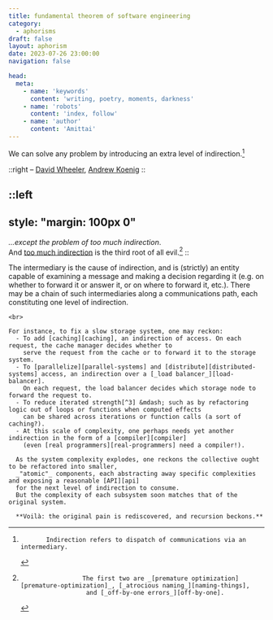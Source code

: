 ```yaml
---
title: fundamental theorem of software engineering
category:
  - aphorisms
draft: false
layout: aphorism
date: 2023-07-26 23:00:00
navigation: false

head:
  meta:
    - name: 'keywords'
      content: 'writing, poetry, moments, darkness'
    - name: 'robots'
      content: 'index, follow'
    - name: 'author'
      content: 'Amittai'
---
```


We can solve any problem by introducing an extra level of indirection.[^indirection]

::right
  &ndash; [David Wheeler][david-wheeler], [Andrew Koenig][koenig]
::

::left
---
style: "margin: 100px 0"
---
_...except the problem of too much indirection_.  
And [too much indirection][semantic-compression] is the third root of all evil.[^2]
::

[david-wheeler]:          https://www.forbes.com/sites/forbestechcouncil/2020/08/20/indirection-the-unsung-hero-of-software-engineering
[koenig]:                 https://en.wikipedia.org/wiki/Andrew_Koenig_(programmer)
[semantic-compression]:   https://caseymuratori.com/blog_0015
[premature-optimization]: https://wiki.c2.com/?PrematureOptimization
[naming-things]:          https://www.goodreads.com/quotes/6341736-any-fool-can-write-code-that-a-computer-can-understand
[off-by-one]:             https://wiki.c2.com/?OffByOne
[load-balancer]:          https://www.f5.com/glossary/load-balancer
[caching]:                https://computer.howstuffworks.com/cache.htm
[api]:                    https://www.mulesoft.com/resources/api/what-is-an-api
[compiler]:               https://www.webopedia.com/definitions/compilier/
[real-programmers]:       https://users.cs.utah.edu/~elb/folklore/mel.html
[distributed-systems]:    https://cloudian.com/guides/data-backup/distributed-storage/#:~:text=A%20distributed%20storage%20system%20is,and%20coordination%20between%20cluster%20nodes.
[parallel-systems]:       https://www.techtarget.com/searchstorage/definition/parallel-file-system?Offer=abt_pubpro_AI-Insider

[^indirection]:           Indirection refers to dispatch of communications via an intermediary.
  The intermediary is the cause of indirection, and is (strictly) an entity capable of examining a message
  and making a decision regarding it (e.g. on whether to forward it or answer it, or on where to forward it, etc.).
  There may be a chain of such intermediaries along a communications path, each constituting one level of indirection.

    <br>
    
    For instance, to fix a slow storage system, one may reckon:  
      - To add [caching][caching], an indirection of access. On each request, the cache manager decides whether to
        serve the request from the cache or to forward it to the storage system.
      - To [parallelize][parallel-systems] and [distribute][distributed-systems] access, an indirection over a [_load balancer_][load-balancer].
        On each request, the load balancer decides which storage node to forward the request to.
      - To reduce iterated strength[^3] &mdash; such as by refactoring logic out of loops or functions when computed effects
        can be shared across iterations or function calls (a sort of caching?).
      - At this scale of complexity, one perhaps needs yet another indirection in the form of a [compiler][compiler]
        (even [real programmers][real-programmers] need a compiler!).

      As the system complexity explodes, one reckons the collective ought to be refactored into smaller,
      _"atomic"_ components, each abstracting away specific complexities and exposing a reasonable [API][api]
      for the next level of indirection to consume.
      But the complexity of each subsystem soon matches that of the original system.
      
      **Voilà: the original pain is rediscovered, and recursion beckons.**

[^2]:                     The first two are _[premature optimization][premature-optimization]_, [_atrocious naming_][naming-things],
                          and [_off-by-one errors_][off-by-one].

[^3]:                     Made up our own terminology, have we?
